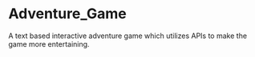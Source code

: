 # Adventure_Game
A text based interactive adventure game which utilizes APIs to make the game more entertaining.
